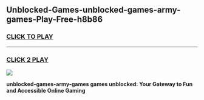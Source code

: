 
## Unblocked-Games-unblocked-games-army-games-Play-Free-h8b86
<h3>
<a href="https://premium76.site?title=unblocked-games-army-games&ref=21A">CLICK TO PLAY</a></h3>
<hr>

<h3>
<a href="https://premium76.site?title=unblocked-games-army-games&ref=21A">CLICK 2 PLAY</a>
  
</h3>

<a href="https://premium76.site?title=unblocked-games-army-games&ref=21A"><img src="https://clearcache.store/games.png"></a>


**unblocked-games-army-games games unblocked: Your Gateway to Fun and Accessible Online Gaming**
